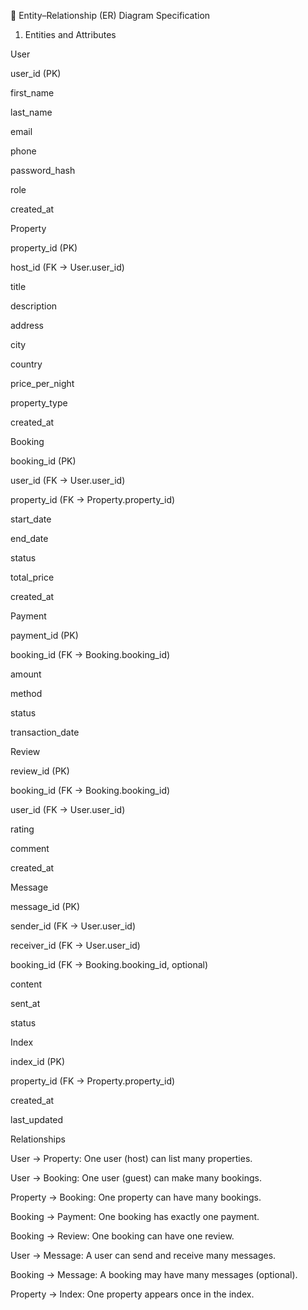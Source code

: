 📌 Entity–Relationship (ER) Diagram Specification
1. Entities and Attributes

User

user_id (PK)

first_name

last_name

email

phone

password_hash

role

created_at

Property

property_id (PK)

host_id (FK → User.user_id)

title

description

address

city

country

price_per_night

property_type

created_at

Booking

booking_id (PK)

user_id (FK → User.user_id)

property_id (FK → Property.property_id)

start_date

end_date

status

total_price

created_at

Payment

payment_id (PK)

booking_id (FK → Booking.booking_id)

amount

method

status

transaction_date

Review

review_id (PK)

booking_id (FK → Booking.booking_id)

user_id (FK → User.user_id)

rating

comment

created_at

Message

message_id (PK)

sender_id (FK → User.user_id)

receiver_id (FK → User.user_id)

booking_id (FK → Booking.booking_id, optional)

content

sent_at

status

Index

index_id (PK)

property_id (FK → Property.property_id)

created_at

last_updated

Relationships

User → Property: One user (host) can list many properties.

User → Booking: One user (guest) can make many bookings.

Property → Booking: One property can have many bookings.

Booking → Payment: One booking has exactly one payment.

Booking → Review: One booking can have one review.

User → Message: A user can send and receive many messages.

Booking → Message: A booking may have many messages (optional).

Property → Index: One property appears once in the index.